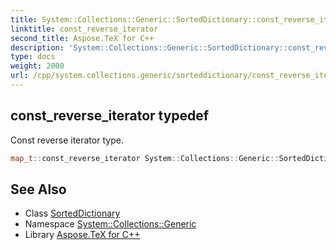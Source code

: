 ```yaml
---
title: System::Collections::Generic::SortedDictionary::const_reverse_iterator typedef
linktitle: const_reverse_iterator
second_title: Aspose.TeX for C++
description: 'System::Collections::Generic::SortedDictionary::const_reverse_iterator typedef. Const reverse iterator type in C++.'
type: docs
weight: 2000
url: /cpp/system.collections.generic/sorteddictionary/const_reverse_iterator/
---
```

## const_reverse_iterator typedef


Const reverse iterator type.

```cpp
map_t::const_reverse_iterator System::Collections::Generic::SortedDictionary< TKey, TValue >::const_reverse_iterator
```

## See Also

* Class [SortedDictionary](../)
* Namespace [System::Collections::Generic](../../)
* Library [Aspose.TeX for C++](../../../)
